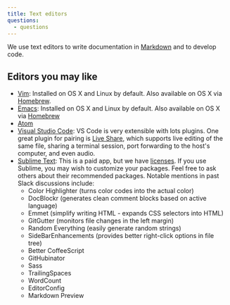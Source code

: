 ```yaml
---
title: Text editors
questions:
  - questions
---
```


We use text editors to write documentation in [Markdown](https://github.com/adam-p/markdown-here/wiki/Markdown-Cheatsheet) and to develop code.

## Editors you may like

* [Vim](https://www.vim.org/download.php): Installed on OS X and Linux by
  default. Also available on OS X via [Homebrew](https://brew.sh/).
* [Emacs](https://www.gnu.org/software/emacs/): Installed on OS X and Linux
  by default. Also available on OS X via [Homebrew](https://brew.sh/)
* [Atom](https://atom.io/)
* [Visual Studio Code](https://code.visualstudio.com/): VS Code is very extensible with lots plugins. One great plugin for pairing is [Live Share](https://marketplace.visualstudio.com/items?itemName=MS-vsliveshare.vsliveshare), which supports live editing of the same file, sharing a terminal session, port forwarding to the host's computer, and even audio.
* [Sublime Text](https://www.sublimetext.com/): This is a paid app, but we have [licenses]({{site.baseurl}}/software/#get-access-to-software-we-already-have). If you use Sublime, you may wish to customize your packages. Feel free to ask others about their recommended packages. Notable mentions in past Slack discussions include:
    - Color Highlighter (turns color codes into the actual color)
    - DocBlockr (generates clean comment blocks based on active language)
    - Emmet (simplify writing HTML - expands CSS selectors into HTML)
    - GitGutter (monitors file changes in the left margin)
    - Random Everything (easily generate random strings)
    - SideBarEnhancements (provides better right-click options in file tree)
    - Better CoffeeScript
    - GitHubinator
    - Sass
    - TrailingSpaces
    - WordCount
    - EditorConfig
    - Markdown Preview
